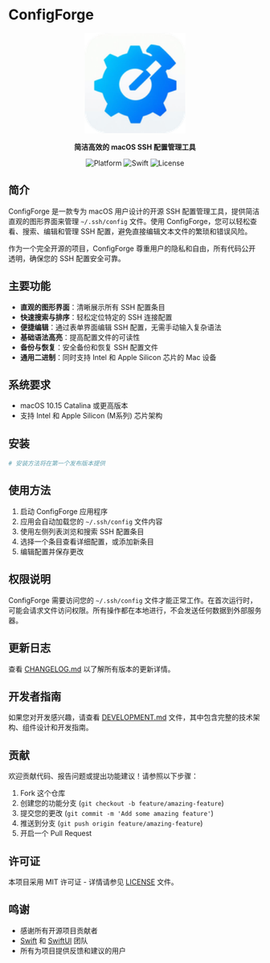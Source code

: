 # ConfigForge

<p align="center">
  <img src="ConfigForge/Assets.xcassets/AppIcon.appiconset/icon_128x128_1x.png" alt="ConfigForge Logo" width="200">
</p>

<p align="center">
  <b>简洁高效的 macOS SSH 配置管理工具</b>
</p>

<p align="center">
  <img src="https://img.shields.io/badge/Platform-macOS%2010.15%2B-brightgreen" alt="Platform">
  <img src="https://img.shields.io/badge/Swift-6.1-orange" alt="Swift">
  <img src="https://img.shields.io/badge/License-MIT-blue" alt="License">
</p>

## 简介

ConfigForge 是一款专为 macOS 用户设计的开源 SSH 配置管理工具，提供简洁直观的图形界面来管理 `~/.ssh/config` 文件。使用 ConfigForge，您可以轻松查看、搜索、编辑和管理 SSH 配置，避免直接编辑文本文件的繁琐和错误风险。

作为一个完全开源的项目，ConfigForge 尊重用户的隐私和自由，所有代码公开透明，确保您的 SSH 配置安全可靠。

## 主要功能

- **直观的图形界面**：清晰展示所有 SSH 配置条目
- **快速搜索与排序**：轻松定位特定的 SSH 连接配置
- **便捷编辑**：通过表单界面编辑 SSH 配置，无需手动输入复杂语法
- **基础语法高亮**：提高配置文件的可读性
- **备份与恢复**：安全备份和恢复 SSH 配置文件
- **通用二进制**：同时支持 Intel 和 Apple Silicon 芯片的 Mac 设备

## 系统要求

- macOS 10.15 Catalina 或更高版本
- 支持 Intel 和 Apple Silicon (M系列) 芯片架构

## 安装

```bash
# 安装方法将在第一个发布版本提供
```

## 使用方法

1. 启动 ConfigForge 应用程序
2. 应用会自动加载您的 `~/.ssh/config` 文件内容
3. 使用左侧列表浏览和搜索 SSH 配置条目
4. 选择一个条目查看详细配置，或添加新条目
5. 编辑配置并保存更改

## 权限说明

ConfigForge 需要访问您的 `~/.ssh/config` 文件才能正常工作。在首次运行时，可能会请求文件访问权限。所有操作都在本地进行，不会发送任何数据到外部服务器。

## 更新日志

查看 [CHANGELOG.md](CHANGELOG.md) 以了解所有版本的更新详情。

## 开发者指南

如果您对开发感兴趣，请查看 [DEVELOPMENT.md](DEVELOPMENT.md) 文件，其中包含完整的技术架构、组件设计和开发指南。

## 贡献

欢迎贡献代码、报告问题或提出功能建议！请参照以下步骤：

1. Fork 这个仓库
2. 创建您的功能分支 (`git checkout -b feature/amazing-feature`)
3. 提交您的更改 (`git commit -m 'Add some amazing feature'`)
4. 推送到分支 (`git push origin feature/amazing-feature`)
5. 开启一个 Pull Request

## 许可证

本项目采用 MIT 许可证 - 详情请参见 [LICENSE](LICENSE) 文件。

## 鸣谢

- 感谢所有开源项目贡献者
- [Swift](https://swift.org/) 和 [SwiftUI](https://developer.apple.com/xcode/swiftui/) 团队
- 所有为项目提供反馈和建议的用户 